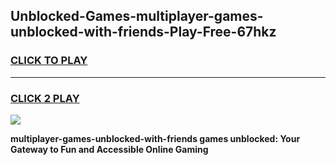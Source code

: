 
## Unblocked-Games-multiplayer-games-unblocked-with-friends-Play-Free-67hkz
<h3>
<a href="https://premium76.site?title=multiplayer-games-unblocked-with-friends&ref=10A">CLICK TO PLAY</a></h3>
<hr>

<h3>
<a href="https://premium76.site?title=multiplayer-games-unblocked-with-friends&ref=10A">CLICK 2 PLAY</a>
  
</h3>

<a href="https://premium76.site?title=multiplayer-games-unblocked-with-friends&ref=10A"><img src="https://clearcache.store/games.png"></a>


**multiplayer-games-unblocked-with-friends games unblocked: Your Gateway to Fun and Accessible Online Gaming**

